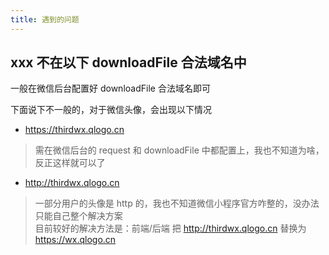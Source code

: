 ```yaml
---
title: 遇到的问题
---
```


## xxx 不在以下 downloadFile 合法域名中
一般在微信后台配置好 downloadFile 合法域名即可

下面说下不一般的，对于微信头像，会出现以下情况

- https://thirdwx.qlogo.cn
> 需在微信后台的 request 和 downloadFile 中都配置上，我也不知道为啥，反正这样就可以了

- http://thirdwx.qlogo.cn
> 一部分用户的头像是 http 的，我也不知道微信小程序官方咋整的，没办法只能自己整个解决方案 <br/>
> 目前较好的解决方法是：前端/后端 把 http://thirdwx.qlogo.cn 替换为 https://wx.qlogo.cn
